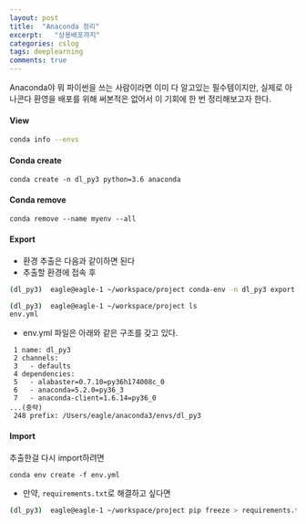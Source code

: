 ```yaml
---
layout: post
title:  "Anaconda 정리"
excerpt:   "상용배포까지"
categories: cslog
tags: deeplearning
comments: true
---
```


Anaconda야 뭐 파이썬을 쓰는 사람이라면 이미 다 알고있는 필수템이지만, 실제로 아나콘다 환영을 배포를 위해 써본적은 없어서 이 기회에 한 번 정리해보고자 한다.

#### View
```bash
conda info --envs
```

#### Conda create
```
conda create -n dl_py3 python=3.6 anaconda
```

#### Conda remove
```
conda remove --name myenv --all
```

#### Export
- 환경 추출은 다음과 같이하면 된다
- 추출할 환경에 접속 후

```bash
(dl_py3)  eagle@eagle-1 ~/workspace/project conda-env -n dl_py3 export -f env.yml

(dl_py3)  eagle@eagle-1 ~/workspace/project ls
env.yml
```

- env.yml 파일은 아래와 같은 구조를 갖고 있다.

```
 1 name: dl_py3
 2 channels:
 3   - defaults
 4 dependencies:
 5   - alabaster=0.7.10=py36h174008c_0
 6   - anaconda=5.2.0=py36_3
 7   - anaconda-client=1.6.14=py36_0
...(중략)
 248 prefix: /Users/eagle/anaconda3/envs/dl_py3
```

#### Import
추출한걸 다시 import하려면

```
conda env create -f env.yml
```

- 만약, ```requirements.txt```로 해결하고 싶다면

```bash
(dl_py3)  eagle@eagle-1 ~/workspace/project pip freeze > requirements.txt
```

